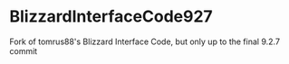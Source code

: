 # BlizzardInterfaceCode927
Fork of tomrus88's Blizzard Interface Code, but only up to the final 9.2.7 commit
